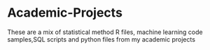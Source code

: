# Academic-Projects

These are a mix of statistical method R files, machine learning code samples,SQL scripts and python files from my academic projects
